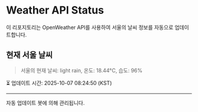 
# Weather API Status

이 리포지토리는 OpenWeather API를 사용하여 서울의 날씨 정보를 자동으로 업데이트합니다.

## 현재 서울 날씨
> 서울의 현재 날씨: light rain, 온도: 18.44°C, 습도: 96%

⏳ 업데이트 시간: 2025-10-07 08:24:50 (KST)

---
자동 업데이트 봇에 의해 관리됩니다.
